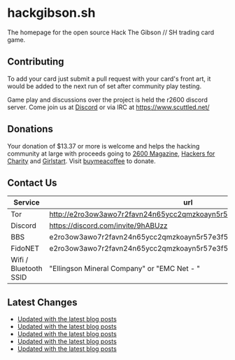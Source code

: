 # hackgibson.sh
The homepage for the open source Hack The Gibson // SH trading card game.


## Contributing

To add your card just submit a pull request with your card's front art, it would be added to the next run of set after community play testing.

Game play and discussions over the project is held the r2600 discord server. Come join us at [Discord](https://discord.com/invite/9hABUzz) or via IRC at https://www.scuttled.net/


## Donations

Your donation of $13.37 or more is welcome and helps the hacking community at large with proceeds going to [2600 Magazine](https://2600.com/), [Hackers for Charity](https://hackersforcharity.org) and [Girlstart](https://girlstart.org).  Visit [buymeacoffee](https://www.buymeacoffee.com/hackgibson.sh) to donate.


## Contact Us

Service | url
-|-
Tor | http://e2ro3ow3awo7r2favn24n65ycc2qmzkoayn5r57e3f56nvjwdcgg32ad.onion
Discord | https://discord.com/invite/9hABUzz
BBS | e2ro3ow3awo7r2favn24n65ycc2qmzkoayn5r57e3f56nvjwdcgg32ad.onion:23
FidoNET | e2ro3ow3awo7r2favn24n65ycc2qmzkoayn5r57e3f56nvjwdcgg32ad.onion:24554
Wifi / Bluetooth SSID | "Ellingson Mineral Company" or "EMC Net - <fidonet address>"

## Latest Changes
<!-- BLOG-POST-LIST:START -->
- [Updated with the latest blog posts](https://github.com/DFW2600/hackgibson.sh/commit/b04106470557f2aa120220a79268bb65aedbde0d)
- [Updated with the latest blog posts](https://github.com/DFW2600/hackgibson.sh/commit/884405e775a874a6b2238aaba1fec912e9df88ad)
- [Updated with the latest blog posts](https://github.com/DFW2600/hackgibson.sh/commit/bbf7f2e324b7efa71de014dbc9ce2cb7f88c4e70)
- [Updated with the latest blog posts](https://github.com/DFW2600/hackgibson.sh/commit/09314d059c63bb350d220c86e6a3bb7657a07d11)
- [Updated with the latest blog posts](https://github.com/DFW2600/hackgibson.sh/commit/aea9a0b35f0354f5d12db48f1e85c53655440801)
<!-- BLOG-POST-LIST:END -->
